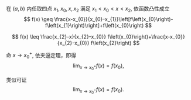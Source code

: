 在 $(a, b)$ 内任取四点 $x_{1}, x_{0}, x, x_{2}$ 满足 $x_{1}<x_{0}<x<x_{2},$ 依函数凸性成立
$$
f(x) \geq \frac{x-x_{0}}{x_{0}-x_{1}}\left[f\left(x_{0}\right)-f\left(x_{1}\right)\right]+f\left(x_{0}\right)
$$

$$
f(x) \leq \frac{x_{2}-x}{x_{2}-x_{0}} f\left(x_{0}\right)+\frac{x-x_{0}}{x_{2}-x_{0}} f\left(x_{2}\right)
$$

命 $x \rightarrow x_{0}^{+}$, 依夹逼定理，即得
$$
\lim_{x \rightarrow x_{0}^{+}} f(x)=f\left(x_{0}\right),
$$

类似可证
$$
\lim _{x \rightarrow x_{0}^{-}} f(x)=f\left(x_{0}\right).
$$

